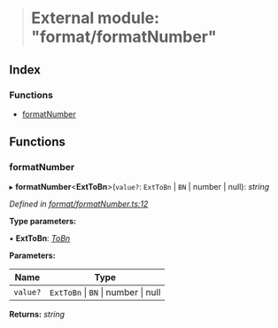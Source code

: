 > # External module: "format/formatNumber"

## Index

### Functions

* [formatNumber](_format_formatnumber_.md#formatnumber)

## Functions

###  formatNumber

▸ **formatNumber**<**ExtToBn**>(`value?`: `ExtToBn` | `BN` | number | null): *string*

*Defined in [format/formatNumber.ts:12](https://github.com/polkadot-js/common/blob/09e0b80/packages/util/src/format/formatNumber.ts#L12)*

**Type parameters:**

▪ **ExtToBn**: *[ToBn](../interfaces/_types_.tobn.md)*

**Parameters:**

Name | Type |
------ | ------ |
`value?` | `ExtToBn` \| `BN` \| number \| null |

**Returns:** *string*